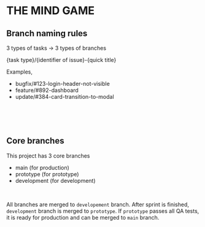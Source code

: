 # THE MIND GAME

## Branch naming rules
3 types of tasks -> 3 types of branches

{task type}/{identifier of issue}-{quick title}

Examples,
* bugfix/#123-login-header-not-visible
* feature/#892-dashboard
* update/#384-card-transition-to-modal

<br><br><br>

## Core branches
This project has 3 core branches 
* main (for production)
* prototype (for prototype)
* development (for development)

<br>

All branches are merged to `developement` branch.
After sprint is finished, `development` branch is merged to `prototype`.
If `prototype` passes all QA tests, it is ready for production and can be merged to `main` branch.
